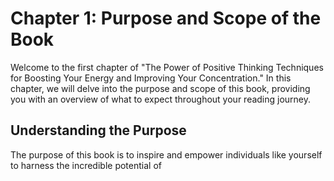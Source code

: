 Chapter 1: Purpose and Scope of the Book
========================================

Welcome to the first chapter of "The Power of Positive Thinking Techniques for Boosting Your Energy and Improving Your Concentration." In this chapter, we will delve into the purpose and scope of this book, providing you with an overview of what to expect throughout your reading journey.

Understanding the Purpose
-------------------------

The purpose of this book is to inspire and empower individuals like yourself to harness the incredible potential of
